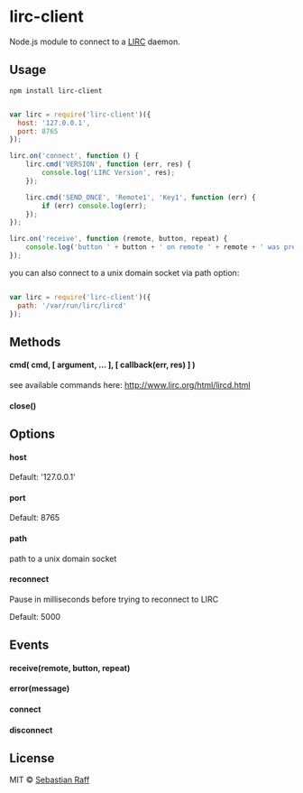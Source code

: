 # lirc-client

Node.js module to connect to a [LIRC](http://www.lirc.org/) daemon.

## Usage

````npm install lirc-client````

```Javascript

var lirc = require('lirc-client')({
  host: '127.0.0.1',
  port: 8765
});

lirc.on('connect', function () {
    lirc.cmd('VERSION', function (err, res) {
        console.log('LIRC Version', res);
    });

    lirc.cmd('SEND_ONCE', 'Remote1', 'Key1', function (err) {
        if (err) console.log(err);
    });
});

lirc.on('receive', function (remote, button, repeat) {
    console.log('button ' + button + ' on remote ' + remote + ' was pressed!');
});
```

you can also connect to a unix domain socket via path option:
```Javascript

var lirc = require('lirc-client')({
  path: '/var/run/lirc/lircd'
});
```


## Methods

#### cmd( cmd, [ argument, ... ], [ callback(err, res) ] )

see available commands here: http://www.lirc.org/html/lircd.html

#### close()

## Options

#### host

Default: '127.0.0.1'

#### port

Default: 8765

#### path

path to a unix domain socket

#### reconnect

Pause in milliseconds before trying to reconnect to LIRC

Default: 5000

## Events

#### receive(remote, button, repeat)

#### error(message)

#### connect

#### disconnect

## License

MIT © [Sebastian Raff](https://hobbyquaker.github.io)

